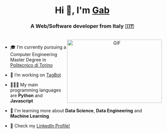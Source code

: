 <h1 align="center">
  Hi 👋, I'm <a href="https://github.com/gab-palmeri/" target="blank">Gab</a>
</h1>

<h3 align="center">A Web/Software developer from Italy 🇮🇹</h3>

<br>

<a target="_blank" align="center">
  <img align="right" top="500" height="200" width="300" alt="GIF" src="https://media.giphy.com/media/3oKIPnAiaMCws8nOsE/giphy.gif">
</a>

- 🎓 I’m currently pursuing a Computer Engineering Master Degree in <a href="https://www.polito.it" target="blank">Politecnico di Torino</a>

- 🌱 I’m working on <a href="https://t.me/grouptags_bot">TagBot</a> 

- 👨🏻‍💻 My main programming languages are **Python** and **Javascript**

- 🔭 I'm learning more about **Data Science**, **Data Engineering** and **Machine Learning**

- 🤝 Check my <a href="https://www.linkedin.com/in/gabriele-palmeri-165958161/">LinkedIn Profile!</a>
